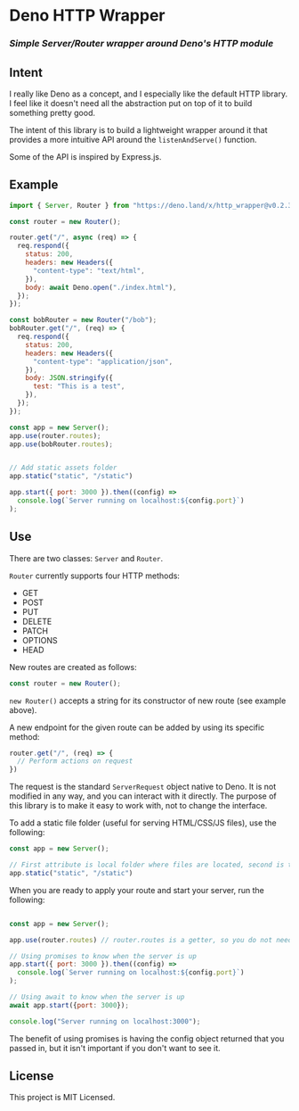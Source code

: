 # Deno HTTP Wrapper

### *Simple Server/Router wrapper around Deno's HTTP module*

## Intent

I really like Deno as a concept, and I especially like the default HTTP library. I feel like it doesn't need all the abstraction put on top of it to build something pretty good. 

The intent of this library is to build a lightweight wrapper around it that provides a more intuitive API around the `listenAndServe()` function. 

Some of the API is inspired by Express.js.

## Example

```javascript
import { Server, Router } from "https://deno.land/x/http_wrapper@v0.2.3/mod.ts";

const router = new Router();

router.get("/", async (req) => {
  req.respond({
    status: 200,
    headers: new Headers({
      "content-type": "text/html",
    }),
    body: await Deno.open("./index.html"),
  });
});

const bobRouter = new Router("/bob");
bobRouter.get("/", (req) => {
  req.respond({
    status: 200,
    headers: new Headers({
      "content-type": "application/json",
    }),
    body: JSON.stringify({
      test: "This is a test",
    }),
  });
});

const app = new Server();
app.use(router.routes);
app.use(bobRouter.routes);


// Add static assets folder
app.static("static", "/static")

app.start({ port: 3000 }).then((config) =>
  console.log(`Server running on localhost:${config.port}`)
);

```

## Use

There are two classes: `Server` and `Router`.

`Router` currently supports four HTTP methods: 
- GET
- POST
- PUT
- DELETE
- PATCH
- OPTIONS
- HEAD

New routes are created as follows:

```javascript
const router = new Router();
```

`new Router()` accepts a string for its constructor of new route (see example above).

A new endpoint for the given route can be added by using its specific method:

```javascript
router.get("/", (req) => {
  // Perform actions on request
})
```

The request is the standard `ServerRequest` object native to Deno. It is not modified in any way, and you can interact with it directly. The purpose of this library is to make it easy to work with, not to change the interface.

To add a static file folder (useful for serving HTML/CSS/JS files), use the following:

```javascript
const app = new Server();

// First attribute is local folder where files are located, second is the route to load the files from
app.static("static", "/static")

```

When you are ready to apply your route and start your server, run the following:

```javascript

const app = new Server();

app.use(router.routes) // router.routes is a getter, so you do not need to invoke it as a function.

// Using promises to know when the server is up
app.start({ port: 3000 }).then((config) =>
  console.log(`Server running on localhost:${config.port}`)
);

// Using await to know when the server is up
await app.start({port: 3000});

console.log("Server running on localhost:3000");
```

The benefit of using promises is having the config object returned that you passed in, but it isn't important if you don't want to see it.

## License

This project is MIT Licensed.
